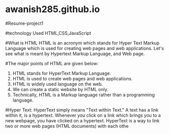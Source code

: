 # awanish285.github.io
#Resume-project1




#technology Used
HTML,CSS,JavaScript




#What is HTML
HTML is an acronym which stands for Hyper Text Markup Language which is used for creating web pages and web applications. 
Let's see what is meant by Hypertext Markup Language, and Web page.

#The major points of HTML are given below:


1) HTML stands for HyperText Markup Language.
2) HTML is used to create web pages and web applications.
3) HTML is widely used language on the web.
4) We can create a static website by HTML only.
5) Technically, HTML is a Markup language rather than a programming language.

#Hyper Text: 
HyperText simply means "Text within Text." A text has a link within it, is a hypertext. 
Whenever you click on a link which brings you to a new webpage, you have clicked on a hypertext. 
HyperText is a way to link two or more web pages (HTML documents) with each othe
